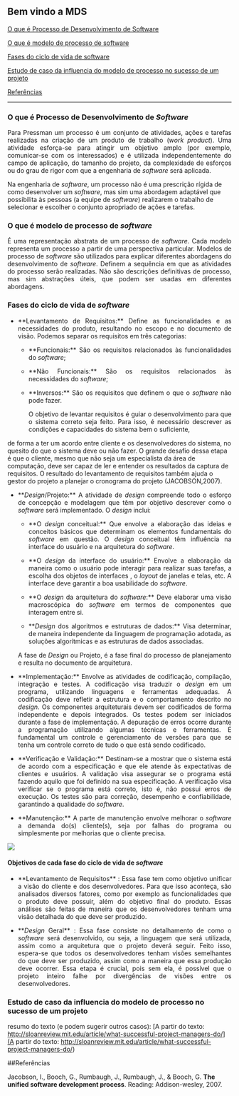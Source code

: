 ## Bem vindo a MDS
[ O que é Processo de Desenvolvimento de Software](#o-que-é-processo-de-desenvolvimento-de-software)

[ O que é modelo de processo de software](#o-que-é-modelo-de-processo-de-software)

[ Fases do ciclo de vida de software](#fases-do-ciclo-de-vida-de-software)

[ Estudo de caso da influencia do modelo de processo no sucesso de um projeto](#estudo-de-caso-da-influencia-do-modelo-de-processo-no-sucesso-de-um-projeto)

[ Referências ](#referências)

------
### O que é Processo de Desenvolvimento de <i>Software</i>
  <p align = "justify">Para Pressman um processo é um conjunto de atividades, ações e tarefas realizadas na 
criação de um produto de trabalho (<i>work product</i>). Uma atividade esforça-se para atingir 
um objetivo amplo (por exemplo, comunicar-­se com os interessados) e é utilizada independentemente do campo de aplicação, do tamanho do projeto, da complexidade de esforços ou do grau de rigor com que a engenharia de <i>software</i> será aplicada. 

Na engenharia de <i>software</i>, um processo não é uma prescrição rígida de como desenvolver um <i>software</i>, mas sim uma abordagem adaptável que possibilita às pessoas (a equipe de <i>software</i>) realizarem o trabalho de selecionar e escolher o conjunto apropriado de ações e tarefas.

### O que é modelo de processo de <i>software</i>

<p align = "justify">É uma representação abstrata de um processo de <i>software</i>. Cada modelo representa um processo a partir de uma perspectiva particular.
Modelos de processo de <i>software</i> são utilizados para explicar diferentes abordagens do desenvolvimento de <i>software</i>. Definem a sequência em que as atividades do processo serão realizadas.
Não são descrições definitivas de processo, mas sim abstrações úteis, que podem ser usadas em diferentes abordagens.


### Fases do ciclo de vida de <i>software</i>

- <p align = "justify">**Levantamento de Requisitos:** Define as funcionalidades e as necessidades do produto, resultando no escopo e no documento de visão. Podemos separar os requisitos em três categorias:

    - <p align = "justify">**Funcionais:** São os requisitos relacionados às funcionalidades do <i>software</i>;
    - <p align = "justify">**Não Funcionais:** São os requisitos relacionados às necessidades do <i>software</i>;
    - <p align = "justify">**Inversos:** São os requisitos que definem o que o <i>software</i> não pode fazer.

       
       <p align = "justify">O objetivo de levantar requisitos é guiar o desenvolvimento para que o sistema correto seja feito. Para isso, é necessário descrever as condições e capacidades do sistema bem o suficiente,
de forma a ter um acordo entre cliente e os desenvolvedores do sistema, no quesito do que o sistema deve ou não fazer. O grande desafio dessa etapa é que o cliente, mesmo que não seja um especialista da área de computação, deve ser capaz de ler e entender os resultados da captura de requisitos. O resultado do levantamento de requisitos também ajuda o gestor do projeto a planejar o cronograma do projeto (JACOBSON,2007).
      

- <p align = "justify">**<i>Design</i>/Projeto:** A atividade de <i>design</i> compreende todo o esforço de concepção e modelagem que têm por objetivo descrever como o <i>software</i> será implementado. O <i>design</i> inclui:

    - <p align = "justify">**O <i>design</i> conceitual:** Que envolve a elaboração das ideias e conceitos básicos que determinam os elementos fundamentais do <i>software</i> em questão. O <i>design</i> conceitual têm influência na interface do usuário e na arquitetura do <i>software</i>.

    - <p align = "justify">**O <i>design</i> da interface do usuário:** Envolve a elaboração da maneira como o usuário pode interagir para realizar suas tarefas, a escolha dos objetos de interfaces , o <i>layout</i> de janelas e telas, etc. A interface deve garantir a boa usabilidade do <i>software</i>.

    - <p align = "justify">**O <i>design</i> da arquitetura do <i>software</i>:** Deve elaborar uma visão macroscópica do <i>software</i> em termos de componentes que interagem entre si.

    - <p align = "justify">**<i>Design</i> dos algoritmos e estruturas de dados:** Visa determinar, de maneira independente da linguagem de programação adotada, as soluções algorítmicas e as estruturas de dados associadas.

    <p align = "justify">A fase de <i>Design</i> ou Projeto, é a fase final do processo de planejamento e resulta no documento de arquitetura.

- <p align = "justify">**Implementação:** Envolve as atividades de codificação, compilação, integração e testes. A codificação visa traduzir o <i>design</i> em um programa, utilizando linguagens e ferramentas adequadas. A codificação deve refletir a estrutura e o comportamento descrito no <i>design</i>. Os componentes arquiteturais devem ser codificados de forma independente e depois integrados. Os testes podem ser iniciados durante a fase de implementação. A depuração de erros ocorre durante a programação utilizando algumas técnicas e ferramentas. É fundamental um controle e gerenciamento de versões para que se tenha um controle correto de tudo o que está sendo codificado.

- <p align = "justify">**Verificação e Validação:** Destinam-se a mostrar que o sistema está de acordo com a especificação e que ele atende às expectativas de clientes e usuários. A validação visa assegurar se o programa está fazendo aquilo que foi definido na sua especificação. A verificação visa verificar se o programa está correto, isto é, não possui erros de execução. Os testes são para correção, desempenho e confiabilidade, garantindo a qualidade do <i>software</i>.

- <p align = "justify">**Manutenção:** A parte de manutenção envolve melhorar o <i>software</i> a demanda do(s) cliente(s), seja por falhas do programa ou simplesmente por melhorias que o cliente precisa.


![](http://static.commentcamarche.net/pt.kioskea.net/faq/images/7kUwNTrgQL7rMNKd-s-.png)


#### Objetivos de cada fase do ciclo de vida de <i>software</i>

- <p align = "justify">**Levantamento de Requisitos** : Essa fase tem como objetivo unificar a visão do cliente e dos desenvolvedores. Para que isso aconteça, são analisados diversos fatores, como por exemplo as funcionalidades que o produto deve possuir, além do objetivo final do produto. Essas análises são feitas de maneira que os desenvolvedores tenham uma visão detalhada do que deve ser produzido.

- <p align = "justify">**<i>Design</i> Geral** : Essa fase consiste no detalhamento de como o <i>software</i> será desenvolvido, ou seja, a linguagem que será utilizada, assim como a arquitetura que o projeto deverá seguir. Feito isso, espera-se que todos os desenvolvedores tenham visões semelhantes do que deve ser produzido, assim como a maneira que essa produção deve ocorrer. Essa etapa é crucial, pois sem ela, é possível que o projeto inteiro falhe por divergências de visões entre os desenvolvedores.

### Estudo de caso da influencia do modelo de processo no sucesso de um projeto 

resumo do texto (e podem sugerir outros casos): 
[A partir do texto:  http://sloanreview.mit.edu/article/what-successful-project-managers-do/](A partir do texto:  http://sloanreview.mit.edu/article/what-successful-project-managers-do/)

##Referências

Jacobson, I., Booch, G., Rumbaugh, J., Rumbaugh, J., & Booch, G. **The unified software development process**. Reading: Addison-wesley, 2007.
